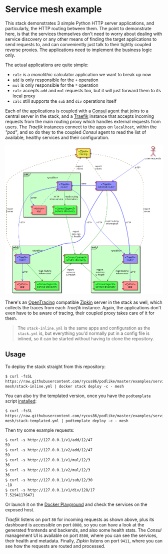 # Service mesh example

This stack demonstrates 3 simple Python HTTP server applications, and particularly, the HTTP routing between them. The point to demonstrate here, is that the services themselves don't need to worry about dealing with service discovery or any other means of finding the target applications to send requests to, and can conveniently just talk to their tightly coupled reverse proxies. The applications need to implement the business logic only.

The actual applications are quite simple:
- `calc` is a *monolithic* calculator application we want to break up now
- `add` is only responsible for the `+` operation
- `mul` is only responsible for the `*` operation
- `calc` accepts `add` and `mul` requests too, but it will just forward them to its local proxy
- `calc` still supports the `sub` and `div` operations itself

Each of the applications is coupled with a [Consul](https://www.consul.io/) agent that joins to a central server in the stack, and a [Traefik](https://traefik.io/) instance that accepts incoming requests from the main routing proxy which handles external requests from users. The *Traefik* instances connect to the apps on `localhost`, within the *"pod"*, and so do they to the coupled *Consul* agent to read the list of available, healthy services and their configuration.

![Components](components.png)

There's an [OpenTracing](http://opentracing.io/) compatible [Zipkin](https://zipkin.io/) server in the stack as well, which collects the traces from each *Traefik* instance. Again, the applications don't even have to be aware of tracing, their coupled proxy takes care of it for them.

> The `stack-inline.yml` is the same apps and configuration as the `stack.yml` is, but everything you'd normally put in a config file is inlined, so it can be started without having to clone the repository.

## Usage

To deploy the stack straight from this repository:

```shell
$ curl -fsSL https://raw.githubusercontent.com/rycus86/podlike/master/examples/service-mesh/stack-inline.yml | docker stack deploy -c - mesh
```

You can also try the templated version, once you have the `podtemplate` script [installed](https://github.com/rycus86/podlike/tree/master/scripts):

```shell
$ curl -fsSL https://raw.githubusercontent.com/rycus86/podlike/master/examples/service-mesh/stack-templated.yml | podtemplate deploy -c - mesh
```

Then try some example requests:

```shell
$ curl -s http://127.0.0.1/v1/add/12/47
59
$ curl -s http://127.0.0.1/v2/add/12/47
59
$ curl -s http://127.0.0.1/v1/mul/12/3
36
$ curl -s http://127.0.0.1/v2/mul/12/3
36
$ curl -s http://127.0.0.1/v1/sub/12/30
-18
$ curl -s http://127.0.0.1/v1/div/128/17
7.52941176471
```

Or launch it on the [Docker Playground](https://labs.play-with-docker.com/?stack=https://raw.githubusercontent.com/rycus86/podlike/master/examples/service-mesh/stack-inline.yml&stack_name=mesh) and check the services on the exposed host.

*Traefik* listens on port `80` for incoming requests as shown above, plus its dashboard is accessible on port `8080`, so you can have a look at the generated frontends and backends, and also some health stats. The *Consul* management UI is available on port `8500`, where you can see the services, their health and metadata. Finally, *Zipkin* listens on port `9411`, where you can see how the requests are routed and processed.
